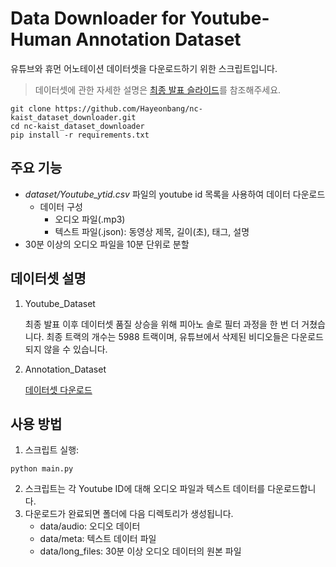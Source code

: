# Data Downloader for Youtube-Human Annotation Dataset
유튜브와 휴먼 어노테이션 데이터셋을 다운로드하기 위한 스크립트입니다. 
> 데이터셋에 관한 자세한 설명은 [최종 발표 슬라이드](https://docs.google.com/presentation/d/1JzoVWzqFVYNkx6XQRSdILHz0U5Dt4oICPWp7WAYOvUY/edit?usp=sharing)를 참조해주세요.


```setup
git clone https://github.com/Hayeonbang/nc-kaist_dataset_downloader.git
cd nc-kaist_dataset_downloader
pip install -r requirements.txt
```

## 주요 기능
- *dataset/Youtube_ytid.csv* 파일의 youtube id 목록을 사용하여 데이터 다운로드
    - 데이터 구성
        - 오디오 파일(.mp3)
        - 텍스트 파일(.json): 동영상 제목, 길이(초), 태그, 설명 
- 30분 이상의 오디오 파일을 10분 단위로 분할


## 데이터셋 설명
1. Youtube_Dataset 

    최종 발표 이후 데이터셋 품질 상승을 위해 피아노 솔로 필터 과정을 한 번 더 거쳤습니다. 최종 트랙의 개수는 5988 트랙이며, 유튜브에서 삭제된 비디오들은 다운로드되지 않을 수 있습니다.

2. Annotation_Dataset
   
    [데이터셋 다운로드](http://www.blablabla) 

## 사용 방법
1. 스크립트 실행:
```setup
python main.py
```
2. 스크립트는 각 Youtube ID에 대해 오디오 파일과 텍스트 데이터를 다운로드합니다.
3. 다운로드가 완료되면 폴더에 다음 디렉토리가 생성됩니다.
    - data/audio: 오디오 데이터
    - data/meta: 텍스트 데이터 파일
    - data/long_files: 30분 이상 오디오 데이터의 원본 파일 

